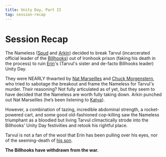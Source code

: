 ```yaml
---
title: Unity Day, Part II
tag: session-recap
---
```


# Session Recap

The Nameless ([Spud](/wiki/spud) and [Arkin](/wiki/arkin)) decided to break Tarvul (incarcerated official leader of the [Billhooks](/wiki/billhooks)) out of Ironhook prison (faking his death in the process) to ruin [Erin](/wiki/npcs#erin)'s (Tarvul's sister and de-facto Billhooks leader) Unity Day.

They were NEARLY thwarted by [Nat Marseilles](/wiki/npcs#nat-marseilles) and [Chuck Morgenstern](/wiki/npcs#chuck-morgenstern), who tried to sabotage the breakout and frame the Nameless for Tarvul's murder. Their reasoning? Not fully articulated as of yet, but they seem to have decided that the Nameless are worth fully taking down. Arkin punched out Nat Marseilles (he’s been listening to [Katya](/wiki/katya)).

However, a combination of tazing, incredible abdominal strength, a rocket-powered cart, and some good old-fashioned cop-killing saw the Nameless triumphant as a bloodied but living Tarvul climactically strode into the Billhooks' Unity Day festivities and retook his rightful place.

Tarvul is not a fan of the wool that Erin has been pulling over his eyes, nor of the seeming-death of [his son](/wiki/npcs#coran).

**The Billhooks have withdrawn from the war.**


